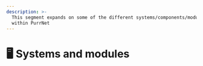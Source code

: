 ```yaml
---
description: >-
  This segment expands on some of the different systems/components/modules
  within PurrNet
---
```


# 🖥️ Systems and modules

